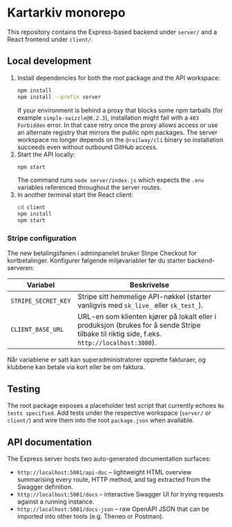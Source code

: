 # Kartarkiv monorepo

This repository contains the Express-based backend under `server/` and a React frontend under `client/`.

## Local development

1. Install dependencies for both the root package and the API workspace:
   ```bash
   npm install
   npm install --prefix server
   ```
   If your environment is behind a proxy that blocks some npm tarballs (for example `simple-swizzle@0.2.3`), installation might fail with a `403 Forbidden` error. In that case retry once the proxy allows access or use an alternate registry that mirrors the public npm packages. The server workspace no longer depends on the `@railway/cli` binary so installation succeeds even without outbound GitHub access.
2. Start the API locally:
   ```bash
   npm start
   ```
   The command runs `node server/index.js` which expects the `.env` variables referenced throughout the server routes.
3. In another terminal start the React client:
   ```bash
   cd client
   npm install
   npm start
   ```

### Stripe configuration

The new betalingsfanen i adminpanelet bruker Stripe Checkout for kortbetalinger. Konfigurer følgende miljøvariabler før du
starter backend-serveren:

| Variabel | Beskrivelse |
| --- | --- |
| `STRIPE_SECRET_KEY` | Stripe sitt hemmelige API-nøkkel (starter vanligvis med `sk_live_` eller `sk_test_`). |
| `CLIENT_BASE_URL` | URL-en som klienten kjører på lokalt eller i produksjon (brukes for å sende Stripe tilbake til riktig side, f.eks. `http://localhost:3000`). |

Når variablene er satt kan superadministratorer opprette fakturaer, og klubbene kan betale via kort eller be om faktura.

## Testing

The root package exposes a placeholder test script that currently echoes `No tests specified`. Add tests under the respective workspace (`server/` or `client/`) and wire them into the root `package.json` when available.

## API documentation

The Express server hosts two auto-generated documentation surfaces:

* `http://localhost:5001/api-doc` – lightweight HTML overview summarising every route, HTTP method, and tag extracted from the Swagger definition.
* `http://localhost:5001/docs` – interactive Swagger UI for trying requests against a running instance.
* `http://localhost:5001/docs-json` – raw OpenAPI JSON that can be imported into other tools (e.g. Theneo or Postman).

